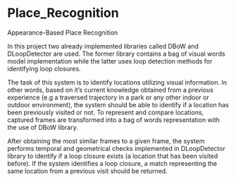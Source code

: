 # Place_Recognition
Appearance-Based Place Recognition

In this project two already implemented libraries called DBoW and DLoopDetector are used. 
The former library contains a bag of visual words model implementation while the latter uses loop detection methods
for identifying loop closures.

The task of this system is to identify locations utilizing visual information. In other words, based on it’s
current knowledge obtained from a previous experience (e.g a traversed trajectory in a park or any other indoor
or outdoor environment), the system should be able to identify if a location has been previously visited or not. 
To represent and compare locations, captured frames are transformed into a bag of words representation with the 
use of DBoW library.

After obtaining the most similar frames to a given frame, the system performs temporal and 
geometrical checks implemented in DLoopDetector library to identify if a loop closure exists (a location that has 
been visited before). If the system identifies a loop closure, a match representing the same location from a 
previous visit should be returned.
